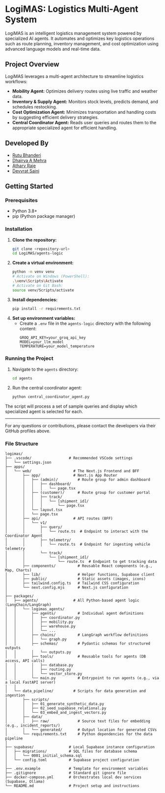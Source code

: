 # LogiMAS: Logistics Multi-Agent System

LogiMAS is an intelligent logistics management system powered by specialized AI agents. It automates and optimizes key logistics operations such as route planning, inventory management, and cost optimization using advanced language models and real-time data.

## Project Overview

LogiMAS leverages a multi-agent architecture to streamline logistics workflows:

- **Mobility Agent:** Optimizes delivery routes using live traffic and weather data.
- **Inventory & Supply Agent:** Monitors stock levels, predicts demand, and schedules restocking.
- **Cost Optimization Agent:** Minimizes transportation and handling costs by suggesting efficient delivery strategies.
- **Central Coordinator Agent:** Reads user queries and routes them to the appropriate specialized agent for efficient handling.

## Developed By

- [Rutu Bhanderi](https://github.com/rutubhanderi)
- [Dhairya A Mehra](https://github.com/Dhairya-A-Mehra)
- [Atharv Raje](https://github.com/AtharvRaje33)
- [Devvrat Saini](https://github.com/devvratsaini)

## Getting Started

### Prerequisites

- Python 3.8+
- pip (Python package manager)

### Installation

1. **Clone the repository:**
   ```sh
   git clone <repository-url>
   cd LogiMAS/agents-logic
   ```
2. **Create a virtual environment:**
   ```sh
   python -m venv venv
   # Activate on Windows (PowerShell):
   .\venv\Scripts\Activate
   # Activate on Git Bash:
   source venv/Scripts/activate
   ```
3. **Install dependencies:**
   ```sh
   pip install -r requirements.txt
   ```
4. **Set up environment variables:**
   - Create a `.env` file in the `agents-logic` directory with the following content:
     ```env
     GROQ_API_KEY=your_groq_api_key
     MODEL=your_llm_model
     TEMPERATURE=your_model_temperature
     ```

### Running the Project

1. Navigate to the `agents` directory:
   ```sh
   cd agents
   ```
2. Run the central coordinator agent:
   ```sh
   python central_coordinator_agent.py
   ```

The script will process a set of sample queries and display which specialized agent is selected for each.

---

For any questions or contributions, please contact the developers via their GitHub profiles above.

### File Structure

```
logimas/
├── .vscode/                 # Recommended VSCode settings
│   └── settings.json
├── apps/
│   └── web/                   # The Next.js Frontend and BFF
│       ├── app/               # Next.js App Router
│       │   ├── (admin)/         # Route group for admin dashboard
│       │   │   ├── dashboard/
│       │   │   │   └── page.tsx
│       │   ├── (customer)/      # Route group for customer portal
│       │   │   ├── track/
│       │   │   │   └── [shipment_id]/
│       │   │   │       └── page.tsx
│       │   └── layout.tsx
│       │   └── page.tsx
│       ├── api/               # API routes (BFF)
│       │   └── v1/
│       │       ├── query/
│       │       │   └── route.ts  # Endpoint to interact with the Coordinator Agent
│       │       ├── telemetry/
│       │       │   └── route.ts  # Endpoint for ingesting vehicle telemetry
│       │       └── track/
│       │           └── [shipment_id]/
│       │               └── route.ts  # Endpoint to get tracking data
│       ├── components/          # Reusable React components (e.g., Map, Charts)
│       ├── lib/                 # Helper functions, Supabase client
│       ├── public/              # Static assets (images, icons)
│       ├── tailwind.config.ts   # Tailwind CSS configuration
│       └── next.config.mjs      # Next.js configuration
│
├── packages/
│   ├── agents/                # All Python-based agent logic (LangChain/LangGraph)
│   │   └── logimas_agents/
│   │       ├── agents/          # Individual agent definitions
│   │       │   ├── coordinator.py
│   │       │   ├── mobility.py
│   │       │   ├── warehouse.py
│   │       │   └── ...
│   │       ├── chains/          # LangGraph workflow definitions
│   │       │   └── graph.py
│   │       ├── schemas/         # Pydantic schemas for structured outputs
│   │       │   └── outputs.py
│   │       ├── tools/           # Reusable tools for agents (DB access, API calls)
│   │       │   ├── database.py
│   │       │   ├── routing.py
│   │       │   └── vector_store.py
│   │       └── main.py          # Entrypoint to run agents (e.g., via a local FastAPI server)
│   │
│   └── data_pipeline/         # Scripts for data generation and ingestion
│       ├── scripts/
│       │   ├── 01_generate_synthetic_data.py
│       │   ├── 02_seed_supabase_relational.py
│       │   └── 03_embed_and_ingest_vectors.py
│       ├── data/
│       │   ├── raw/             # Source text files for embedding (e.g., incident_reports/)
│       │   └── generated/       # Output location for generated CSVs
│       └── requirements.txt     # Python dependencies for the data pipeline
│
├── supabase/                # Local Supabase instance configuration
│   ├── migrations/          # SQL files for database schema
│   │   └── 0001_initial_schema.sql
│   └── config.toml          # Supabase project configuration
│
├── .env.example             # Template for environment variables
├── .gitignore               # Standard git ignore file
├── docker-compose.yml       # Orchestrates local dev services (Supabase, Ollama)
└── README.md                # Project setup and instructions
```
